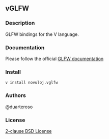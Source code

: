 ## vGLFW

### Description
GLFW bindings for the V language.

### Documentation
Please follow the official [GLFW documentation](https://www.glfw.org/documentation.html)

### Install
`v install novuloj.vglfw`

### Authors
@duarteroso

### License
[2-clause BSD License](https://opensource.org/licenses/BSD-2-Clause)
